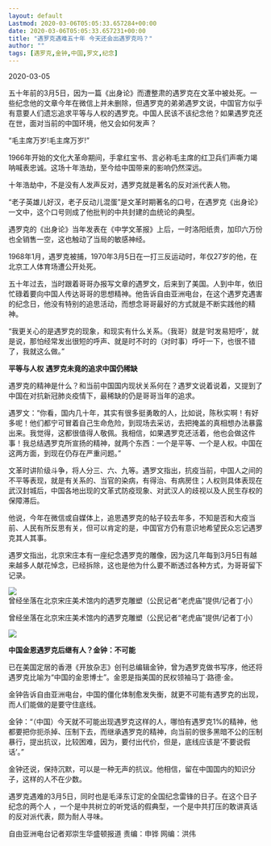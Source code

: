```yaml
---
layout: default
Lastmod: 2020-03-06T05:05:33.657284+00:00
date: 2020-03-06T05:05:33.657231+00:00
title: "遇罗克遇难五十年 今天还会出遇罗克吗？"
author: ""
tags: [遇罗克,金钟,中国,罗文,纪念]
---
```


2020-03-05

五十年前的3月5日，因为一篇《出身论》而遭整肃的遇罗克在文革中被处死。一些纪念他的文章今年在微信上并未删除，但遇罗克的弟弟遇罗文说，中国官方似乎有意要人们遗忘追求平等与人权的遇罗克。中国人民该不该纪念他？如果遇罗克还在世，面对当前的中国环境，他又会如何发声？

“毛主席万岁!毛主席万岁!”

1966年开始的文化大革命期间，手拿红宝书、言必称毛主席的红卫兵们声嘶力竭呐喊表忠诚。这场十年浩劫，至今给中国带来的影响仍然深远。

十年浩劫中，不是没有人发声反对，遇罗克就是著名的反对派代表人物。

“老子英雄儿好汉，老子反动儿混蛋”是文革时期著名的口号，在遇罗克《出身论》一文中，这个口号则成了他批判的中共封建的血统论的典型。

遇罗克的《出身论》当年发表在《中学文革报》上后，一时洛阳纸贵，加印六万份也全销售一空，这也触动了当局的敏感神经。

1968年1月，遇罗克被捕，1970年3月5日在一打三反运动时，年仅27岁的他，在北京工人体育场遭公开处死。

五十年过去，当时跟着哥哥办报写文章的遇罗文，后来到了美国。人到中年，依旧忙碌着要向中国人传达哥哥的思想精神。他告诉自由亚洲电台，在这个遇罗克遇害的纪念日，他没有特别的追思活动，而想念哥哥最好的方式就是不断实践他的精神。

“我更关心的是遇罗克的现象，和现实有什么关系。（我哥）就是‘时发易短呼’，就是说，那怕经常发出很短的呼声、就是时不时的（对时事）呼吁一下，也很不错了，我就这么做。”

**平等与人权**  **遇罗克未竟的追求中国仍稀缺**

遇罗克的精神是什么？和当前中国国内现状关系何在？遇罗文说着说着，又提到了中国在对抗新冠肺炎疫情下，最稀缺的仍是哥哥当年的追求。

遇罗文：“你看，国内几十年，其实有很多挺勇敢的人，比如说，陈秋实啊！有好多呢！他们都宁可冒着自己生命危险，到现场去采访，去把掩盖的真相想办法暴露出来。我觉得，这都很值得人敬佩。我相信，如果遇罗克还活着，他也会做这件事！我总结遇罗克所宣扬的精神，就两个东西：一个是平等、一个是人权。中国在这两方面，到现在仍存在严重问题。”

文革时讲阶级斗争，将人分三、六、九等。遇罗文指出，抗疫当前，中国人之间的不平等表现，就是有关系的、当官的染病，有得治、有病房住；人权则具体表现在武汉封城后，中国各地出现的文革式防疫现象、对武汉人的歧视以及人民生存权的保障滞后。

他说，今年在微信或自媒体上，追思遇罗克的帖子较去年多，不知是否和大疫当前、人民有所反思有关，但可以肯定的是，中国官方仍有意识地希望民众忘记遇罗克其人其事。

遇罗文指出，北京宋庄本有一座纪念遇罗克的雕像，因为这几年每到3月5日有越来越多人献花悼念，已经拆除，这也是他为什么要不断透过各种方式，为哥哥留下记录。

![曾经坐落在北京宋庄美术馆内的遇罗克雕塑（公民记者“老虎庙”提供/记者丁小）](https://www.rfa.org/mandarin/yataibaodao/renquanfazhi/rc-03052020112404.html/0305d.jpg)

曾经坐落在北京宋庄美术馆内的遇罗克雕塑（公民记者“老虎庙”提供/记者丁小）

 [![](/rfa_resources/graphics/icon-zoom.png)](/mandarin/yataibaodao/renquanfazhi/rc-03052020112404.html/0305d.jpg) 

**中国金恩遇罗克后继有人？金钟：不可能**

已在美国定居的香港《开放杂志》创刊总编辑金钟，曾为遇罗克做书写序，他还将遇罗克比喻为“中国的金恩博士”。金恩是指美国的民权领袖马丁·路德·金。

金钟告诉自由亚洲电台，中国的僵化体制愈发失衡，就更不可能有遇罗克的出现，而人们能做的是要守住底线。

金钟：“（中国）今天就不可能出现遇罗克这样的人，哪怕有遇罗克1%的精神，他都要把你扼杀掉、压制下去，而继承遇罗克的精神，向当前的很多黑暗不公的压制暴行，提出抗议，比较困难，因为，要付出代价，但是，底线应该是‘不要说假话’。”

金钟还说，保持沉默，可以是一种无声的抗议。他相信，留在中国国内的知识分子，这样的人不在少数。

遇罗克遇难的3月5日，同时也是毛泽东订定的全国纪念雷锋的日子。在这个日子纪念的两个人 ，一个是中共树立的听党话的假典型，一个是中共打压的敢讲真话的反对派代表，颇为耐人寻味。

自由亚洲电台记者郑崇生华盛顿报道 责编：申铧 网编：洪伟

